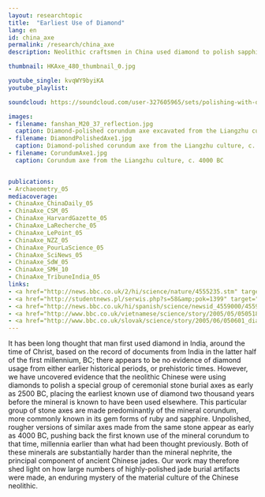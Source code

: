 ```yaml
---
layout: researchtopic
title:  "Earliest Use of Diamond"
lang: en
id: china_axe
permalink: /research/china_axe
description: Neolithic craftsmen in China used diamond to polish sapphire-bearing stone axes in 2500 BC, millennia before people were thought to be using diamond.

thumbnail: HKAxe_480_thumbnail_0.jpg

youtube_single: kvqWY9byiKA
youtube_playlist: 

soundcloud: https://soundcloud.com/user-327605965/sets/polishing-with-diamond-in

images:
- filename: fanshan_M20_37_reflection.jpg
  caption: Diamond-polished corundum axe excavated from the Liangzhu culture Fanshan site (c. 2500 BC), with a mirror-like surface polish.
- filename: DiamondPolishedAxe1.jpg
  caption: Diamond-polished corundum axe from the Liangzhu culture, c. 2500 BC
- filename: CorundumAxe1.jpg
  caption: Corundum axe from the Liangzhu culture, c. 4000 BC


publications:
- Archaeometry_05
mediacoverage:
- ChinaAxe_ChinaDaily_05
- ChinaAxe_CSM_05
- ChinaAxe_HarvardGazette_05
- ChinaAxe_LaRecherche_05
- ChinaAxe_LePoint_05
- ChinaAxe_NZZ_05
- ChinaAxe_PourLaScience_05
- ChinaAxe_SciNews_05
- ChinaAxe_SdW_05
- ChinaAxe_SMH_10
- ChinaAxe_TribuneIndia_05
links: 
- <a href="http://news.bbc.co.uk/2/hi/science/nature/4555235.stm" target="_blank">BBC News [UK]</a> (May 2005)
- <a href="http://studentnews.pl/serwis.php?s=58&amp;pok=1399" target="_blank">studentnews.pl [Poland]</a> (Feb 2005)
- <a href="http://news.bbc.co.uk/hi/spanish/science/newsid_4559000/4559673.stm" target="_blank">BBC Mundo [Spain]</a> (May 2005)
- <a href="http://www.bbc.co.uk/vietnamese/science/story/2005/05/050518_chinadiamond.shtml" target="_blank">BBC News [Vietnam]</a> (May 2005)
- <a href="http://www.bbc.co.uk/slovak/science/story/2005/06/050601_diamonds_china.shtml" target="_blank">BBC News [Slovakia]</a> (May 2005)
---
```

It has been long thought that man first used diamond in India, around the time of Christ, based on the record of documents from India in the latter half of the first millennium, BC; there appears to be no evidence of diamond usage from either earlier historical periods, or prehistoric times. However, we have uncovered evidence that the neolithic Chinese were using diamonds to polish a special group of ceremonial stone burial axes as early as 2500 BC, placing the earliest known use of diamond two thousand years before the mineral is known to have been used elsewhere. This particular group of stone axes are made predominantly of the mineral corundum, more commonly known in its gem forms of ruby and sapphire. Unpolished, rougher versions of similar axes made from the same stone appear as early as 4000 BC, pushing back the first known use of the mineral corundum to that time, millennia earlier than what had been thought previously. Both of these minerals are substantially harder than the mineral nephrite, the principal component of ancient Chinese jades. Our work may therefore shed light on how large numbers of highly-polished jade burial artifacts were made, an enduring mystery of the material culture of the Chinese neolithic.

